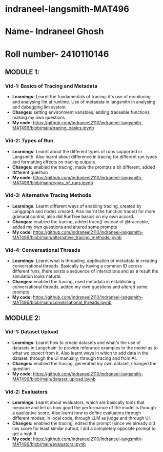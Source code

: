 # indraneel-langsmith-MAT496
# Name- Indraneel Ghosh
# Roll number- 2410110146

## MODULE 1:


### Vid-1: Basics of Tracing and Metadata
- **Learnings:** Learnt the fundamentals of tracing: it's use of monitoring and analysing llm at runtime. Use of metadata in langsmith in analysing and debugging llm system.
- **Changes:** setting environment variables, adding traceable functions, making my own questions
- **My code:** https://github.com/indraneel2110/indraneel-langsmith-MAT496/blob/main/tracing_basics.ipynb

### Vid-2: Types of Run
- **Learnings:** Learnt about the different types of runs supported in Langsmith. Also learnt about difference in tracing for different run types and formatting effects on tracing outputs.
- **Changes:** enabled the tracing, made the prompts a bit different, added different question
- **My code:** https://github.com/indraneel2110/indraneel-langsmith-MAT496/blob/main/types_of_runs.ipynb

### Vid-3: Alternative Tracing Methods
- **Learnings:** Learnt different ways of enabling tracing, created by Langgraph and nodes created. Also learnt the function trace() for more granural control, also did RunTree basics on my own accord.
- **Changes:** enabled the tracing, added trace() instead of @traceable, added my own questions and altered some prompts
- **My code:** https://github.com/indraneel2110/indraneel-langsmith-MAT496/blob/main/alternative_tracing_methods.ipynb

### Vid-4: Conversational Threads
- **Learnings:** Learnt what is threading, application of metadata in creating conversational threads. Basically by having a common ID across different runs, there exists a sequence of interactions and as a result the simulation looks natural.
- **Changes:** enabled the tracing, used metadata in establishing conversational threads, added my own questions and altered some prompts
- **My code:** https://github.com/indraneel2110/indraneel-langsmith-MAT496/blob/main/conversational_threads.ipynb


## MODULE 2:


### Vid-1: Dataset Upload
- **Learnings:** Learnt how to create datasets and what's the use of datasets in Langchain: to provide referance examples to the model as to what we expect from it. Also learnt ways in which to add data in the dataset: through the UI manually, through tracing and from AI.
- **Changes:** enabled the tracing, generated my own dataset, changed the question
- **My code:** https://github.com/indraneel2110/indraneel-langsmith-MAT496/blob/main/dataset_upload.ipynb

### Vid-2: Evaluators
- **Learnings:** Learnt about evaluators, which are basically tools that measure and tell us how good the performance of the model is through a qualitative score. Also learnt how to define evaluators through different modes: in local code, through LLM as judge and through UI.
- **Changes:** enabled the tracing, edited the prompt (since we already did low score for least similar output, I did a completely opposite prompt to get a high 9
- **My code:** https://github.com/indraneel2110/indraneel-langsmith-MAT496/blob/main/evaluators.ipynb
